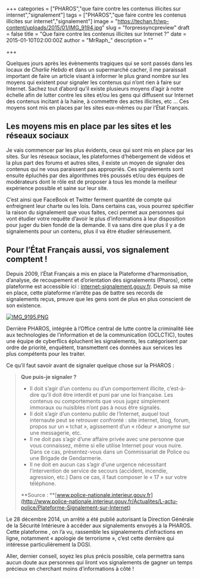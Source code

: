 +++
categories = ["PHAROS","que faire contre les contenus illicites sur internet","signalement"]
tags = ["PHAROS","que faire contre les contenus illicites sur internet","signalement"]
image = "https://techan.fr/wp-content/uploads/2015/01/IMG_9194.jpg"
slug = "forpressyncpreview"
draft = false
title = "Que faire contre les contenus illicites sur Internet ?"
date = 2015-01-10T02:00:00Z
author = "MrRaph_"
description = ""

+++


Quelques jours après les évènements tragiques qui se sont passés dans les locaux de *Charlie Hebdo* et dans un supermarché cacher, il me paraissait important de faire un article visant à informer le plus grand nombre sur les moyens qui existent pour signaler les contenus qui n’ont rien à faire sur Internet. Sachez tout d’abord qu’il existe plusieurs moyens d’agir à notre échelle afin de lutter contre les sites et/ou les gens qui diffusent sur Internet des contenus incitant à la haine, à commettre des actes illicites, etc … Ces moyens sont mis en places par les sites eux-mêmes ou par l’État Français.


## Les moyens mis en place par les sites et les réseaux sociaux

Je vais commencer par les plus évidents, ceux qui sont mis en place par les sites. Sur les réseaux sociaux, les plateformes d’hébergement de vidéos et la plus part des forums et autres sites, il existe un moyen de signaler des contenus qui ne vous paraissent pas appropriés. Ces signalements sont ensuite épluchés par des algorithmes très poussés et/ou des équipes de modérateurs dont le rôle est de proposer à tous les monde la meilleur expérience possible et saine sur leur site.

C’est ainsi que FaceBook et Twitter ferment quantité de compte qui enfreignent leur charte ou les lois. Dans certains cas, vous pourrez spécifier la raison du signalement que vous faites, ceci permet aux personnes qui vont étudier votre requête d’avoir le plus d’informations à leur disposition pour juger du bien fondé de la demande. Il va sans dire que plus il y a de signalements pour un contenu, plus il va être étudier sérieusement.


## Pour l’État Français aussi, vos signalement comptent !

Depuis 2009, l’État Français a mis en place la Plateforme d’harmonisation, d’analyse, de recoupement et d’orientation des signalements (Pharos), cette plateforme est accessible ici : [internet-signalement.gouv.fr](https://internet-signalement.gouv.fr). Depuis sa mise en place, cette plateforme n’arrête pas de battre ses records de signalements reçus, preuve que les gens sont de plus en plus conscient de son existence.

[![IMG_9195.PNG](https://techan.fr/wp-content/uploads/2015/01/IMG_9195.png)](https://techan.fr/wp-content/uploads/2015/01/IMG_9195.png)

Derrière PHAROS, intégrée à l’Office central de lutte contre la criminalité liée aux technologies de l’information et de la communication (OCLCTIC), toutes une équipe de cyberflics épluchent les signalements, les catégorisent par ordre de priorité, enquêtent, transmettent ces données aux services les plus compétents pour les traiter.

Ce qu’il faut savoir avant de signaler quelque chose sur la PHAROS :

> **Que puis-je signaler ?**
> 
> - Il doit s’agir d’un contenu ou d’un comportement illicite, c’est-à-dire qu’il doit être interdit et puni par une loi française. Les contenus ou comportements que vous jugez simplement immoraux ou nuisibles n’ont pas à nous être signalés.
> - Il doit s’agir d’un contenu public de l’Internet, auquel tout internaute peut se retrouver confronté : site internet, blog, forum, propos sur un « tchat », agissement d’un « rôdeur » anonyme sur une messagerie, etc.
> - Il ne doit pas s’agir d’une affaire privée avec une personne que vous connaissez, même si elle utilise Internet pour vous nuire. Dans ce cas, présentez-vous dans un Commissariat de Police ou une Brigade de Gendarmerie.
> - Il ne doit en aucun cas s’agir d’une urgence nécessitant l’intervention de service de secours (accident, incendie, agression, etc.) Dans ce cas, il faut composer le « 17 » sur votre téléphone.
> 
> **Source : **[www.police-nationale.interieur.gouv.fr](http://www.police-nationale.interieur.gouv.fr/Actualites/L-actu-police/Plateforme-Signalement-sur-Internet)

Le 28 décembre 2014, un arrêté a été publié autorisant la Direction Générale de la Sécurité Intérieure à accéder aux signalements envoyés à la PHAROS. Cette plateforme , on l’a vu, rassemble les signalements d’infractions en ligne, notamment « apologie de terrorisme », c’est cette dernière qui intéresse particulièrement la DGSI.

Aller, dernier conseil, soyez les plus précis possible, cela permettra sans aucun doute aux personnes qui liront vos signalements de gagner un temps précieux en cherchant moins d’informations à côté ! 